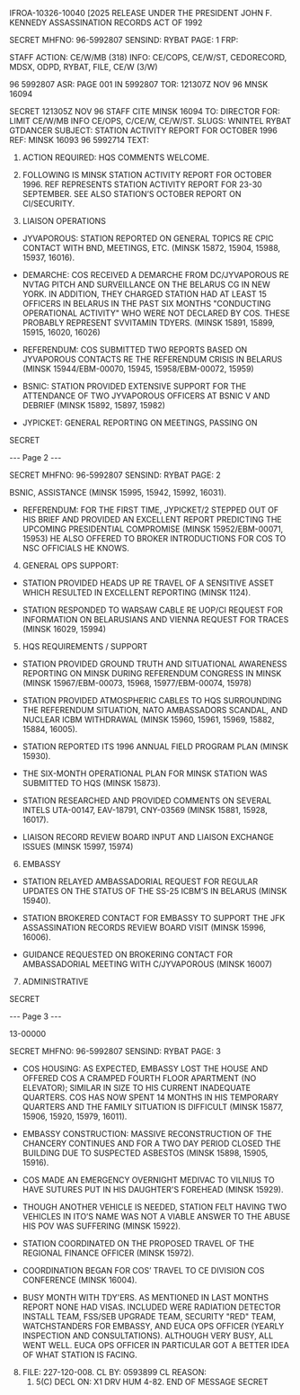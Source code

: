 IFROA-10326-10040 [2025 RELEASE UNDER THE PRESIDENT JOHN F. KENNEDY ASSASSINATION RECORDS ACT OF 1992

SECRET
MHFNO: 96-5992807 SENSIND: RYBAT PAGE: 1
FRP:

STAFF
ACTION: CE/W/MB (318) INFO: CE/COPS, CE/W/ST, CEDORECORD, MDSX, ODPD,
RYBAT, FILE, CE/W (3/W)

96 5992807 ASR: PAGE 001 IN 5992807
TOR: 121307Z NOV 96 MNSK 16094

SECRET 121305Z NOV 96 STAFF
CITE MINSK 16094
TO: DIRECTOR
FOR: LIMIT CE/W/MB INFO CE/OPS, C/CE/W, CE/W/ST.
SLUGS: WNINTEL RYBAT GTDANCER
SUBJECT: STATION ACTIVITY REPORT FOR OCTOBER 1996
REF: MINSK 16093 96 5992714
TEXT:
1. ACTION REQUIRED: HQS COMMENTS WELCOME.

2. FOLLOWING IS MINSK STATION ACTIVITY REPORT FOR
OCTOBER 1996. REF REPRESENTS STATION ACTIVITY REPORT FOR
23-30 SEPTEMBER. SEE ALSO STATION’S OCTOBER REPORT ON
CI/SECURITY.

3. LIAISON OPERATIONS

*   JYVAPOROUS: STATION REPORTED ON GENERAL TOPICS RE CPIC
    CONTACT WITH BND, MEETINGS, ETC. (MINSK 15872, 15904,
    15988, 15937, 16016).

*   DEMARCHE: COS RECEIVED A DEMARCHE FROM DC/JYVAPOROUS RE
    NVTAG PITCH AND SURVEILLANCE ON THE BELARUS CG IN NEW YORK.
    IN ADDITION, THEY CHARGED STATION HAD AT LEAST 15 OFFICERS
    IN BELARUS IN THE PAST SIX MONTHS "CONDUCTING OPERATIONAL
    ACTIVITY" WHO WERE NOT DECLARED BY COS. THESE PROBABLY
    REPRESENT SVVITAMIN TDYERS. (MINSK 15891, 15899, 15915,
    16020, 16026)

*   REFERENDUM: COS SUBMITTED TWO REPORTS BASED ON JYVAPOROUS
    CONTACTS RE THE REFERENDUM CRISIS IN BELARUS (MINSK
    15944/EBM-00070, 15945, 15958/EBM-00072, 15959)

*   BSNIC: STATION PROVIDED EXTENSIVE SUPPORT FOR THE
    ATTENDANCE OF TWO JYVAPOROUS OFFICERS AT BSNIC V AND
    DEBRIEF (MINSK 15892, 15897, 15982)

*   JYPICKET: GENERAL REPORTING ON MEETINGS, PASSING ON

SECRET

--- Page 2 ---

SECRET
MHFNO: 96-5992807 SENSIND: RYBAT PAGE: 2

BSNIC, ASSISTANCE (MINSK 15995, 15942, 15992, 16031).

*   REFERENDUM: FOR THE FIRST TIME, JYPICKET/2 STEPPED OUT
    OF HIS BRIEF AND PROVIDED AN EXCELLENT REPORT PREDICTING
    THE UPCOMING PRESIDENTIAL COMPROMISE (MINSK
    15952/EBM-00071, 15953) HE ALSO OFFERED TO BROKER
    INTRODUCTIONS FOR COS TO NSC OFFICIALS HE KNOWS.

4. GENERAL OPS SUPPORT:

*   STATION PROVIDED HEADS UP RE TRAVEL OF A SENSITIVE ASSET
    WHICH RESULTED IN EXCELLENT REPORTING (MINSK 1124).

*   STATION RESPONDED TO WARSAW CABLE RE UOP/CI REQUEST FOR
    INFORMATION ON BELARUSIANS AND VIENNA REQUEST FOR TRACES
    (MINSK 16029, 15994)

5. HQS REQUIREMENTS / SUPPORT

*   STATION PROVIDED GROUND TRUTH AND SITUATIONAL AWARENESS
    REPORTING ON MINSK DURING REFERENDUM CONGRESS IN MINSK
    (MINSK 15967/EBM-00073, 15968, 15977/EBM-00074, 15978)

*   STATION PROVIDED ATMOSPHERIC CABLES TO HQS SURROUNDING
    THE REFERENDUM SITUATION, NATO AMBASSADORS SCANDAL, AND
    NUCLEAR ICBM WITHDRAWAL (MINSK 15960, 15961, 15969, 15882,
    15884, 16005).

*   STATION REPORTED ITS 1996 ANNUAL FIELD PROGRAM PLAN
    (MINSK 15930).

*   THE SIX-MONTH OPERATIONAL PLAN FOR MINSK STATION WAS
    SUBMITTED TO HQS (MINSK 15873).

*   STATION RESEARCHED AND PROVIDED COMMENTS ON SEVERAL
    INTELS UTA-00147, EAV-18791, CNY-03569 (MINSK 15881, 15928,
    16017).

*   LIAISON RECORD REVIEW BOARD INPUT AND LIAISON EXCHANGE
    ISSUES (MINSK 15997, 15974)

6. EMBASSY

*   STATION RELAYED AMBASSADORIAL REQUEST FOR REGULAR
    UPDATES ON THE STATUS OF THE SS-25 ICBM’S IN BELARUS (MINSK
    15940).

*   STATION BROKERED CONTACT FOR EMBASSY TO SUPPORT THE JFK
    ASSASSINATION RECORDS REVIEW BOARD VISIT (MINSK 15996,
    16006).

*   GUIDANCE REQUESTED ON BROKERING CONTACT FOR
    AMBASSADORIAL MEETING WITH C/JYVAPOROUS (MINSK 16007)

7. ADMINISTRATIVE

SECRET

--- Page 3 ---

13-00000

SECRET
MHFNO: 96-5992807 SENSIND: RYBAT PAGE: 3

*   COS HOUSING: AS EXPECTED, EMBASSY LOST THE HOUSE AND
    OFFERED COS A CRAMPED FOURTH FLOOR APARTMENT (NO ELEVATOR);
    SIMILAR IN SIZE TO HIS CURRENT INADEQUATE QUARTERS. COS
    HAS NOW SPENT 14 MONTHS IN HIS TEMPORARY QUARTERS AND THE
    FAMILY SITUATION IS DIFFICULT (MINSK 15877, 15906, 15920,
    15979, 16011).

*   EMBASSY CONSTRUCTION: MASSIVE RECONSTRUCTION OF THE
    CHANCERY CONTINUES AND FOR A TWO DAY PERIOD CLOSED THE
    BUILDING DUE TO SUSPECTED ASBESTOS (MINSK 15898, 15905,
    15916).

*   COS MADE AN EMERGENCY OVERNIGHT MEDIVAC TO VILNIUS TO
    HAVE SUTURES PUT IN HIS DAUGHTER'S FOREHEAD (MINSK 15929).

*   THOUGH ANOTHER VEHICLE IS NEEDED, STATION FELT HAVING
    TWO VEHICLES IN ITO’S NAME WAS NOT A VIABLE ANSWER TO THE
    ABUSE HIS POV WAS SUFFERING (MINSK 15922).

*   STATION COORDINATED ON THE PROPOSED TRAVEL OF THE
    REGIONAL FINANCE OFFICER (MINSK 15972).

*   COORDINATION BEGAN FOR COS’ TRAVEL TO CE DIVISION COS
    CONFERENCE (MINSK 16004).

*   BUSY MONTH WITH TDY'ERS. AS MENTIONED IN LAST MONTHS
    REPORT NONE HAD VISAS. INCLUDED WERE RADIATION DETECTOR INSTALL TEAM,
    FSS/SEB UPGRADE TEAM, SECURITY "RED" TEAM, WATCHSTANDERS FOR EMBASSY,
    AND EUCA OPS OFFICER (YEARLY INSPECTION AND CONSULTATIONS). ALTHOUGH
    VERY BUSY, ALL WENT WELL. EUCA OPS OFFICER IN PARTICULAR GOT A
    BETTER IDEA OF WHAT STATION IS FACING.

8. FILE: 227-120-008. CL BY: 0593899 CL REASON:
    1.  5(C) DECL ON: X1 DRV HUM 4-82.
END OF MESSAGE
SECRET
